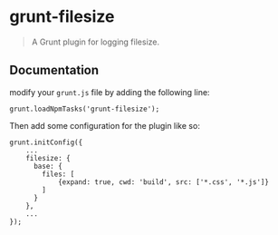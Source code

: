 # grunt-filesize

> A Grunt plugin for logging filesize.

## Documentation
modify your `grunt.js` file by adding the following line:

    grunt.loadNpmTasks('grunt-filesize');

Then add some configuration for the plugin like so:

    grunt.initConfig({
        ...
        filesize: {
          base: {
            files: [
                {expand: true, cwd: 'build', src: ['*.css', '*.js']}
            ]
          }
        },
        ...
    });
